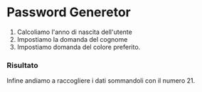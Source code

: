 # Password Generetor 

1. Calcoliamo l'anno di nascita dell'utente 
2. Impostiamo la domanda del cognome 
3. Impostiamo domanda del colore preferito.

### Risultato 

Infine andiamo a raccogliere i dati sommandoli con il numero 21.